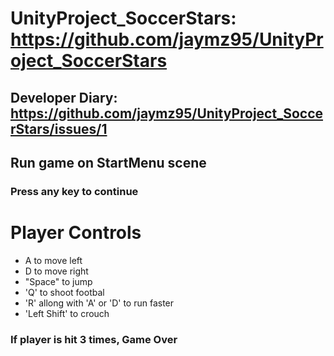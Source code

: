 # UnityProject_SoccerStars: https://github.com/jaymz95/UnityProject_SoccerStars

## Developer Diary: https://github.com/jaymz95/UnityProject_SoccerStars/issues/1

## Run game on StartMenu scene

### Press any key to continue

# Player Controls
- A to move left
- D to move right
- "Space" to jump
- 'Q' to shoot footbal
- 'R' allong with 'A' or 'D' to run faster
- 'Left Shift' to crouch

### If player is hit 3 times, Game Over


